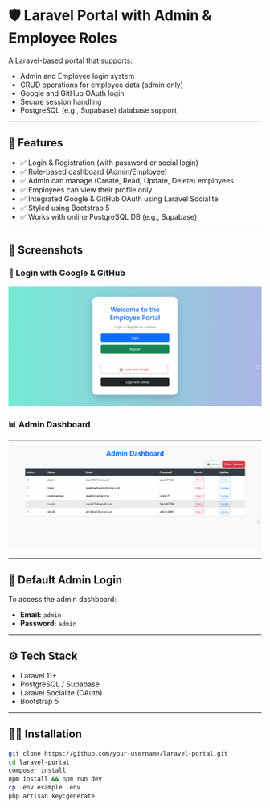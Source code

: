 # 🛡️ Laravel Portal with Admin & Employee Roles

A Laravel-based portal that supports:

- Admin and Employee login system  
- CRUD operations for employee data (admin only)  
- Google and GitHub OAuth login  
- Secure session handling  
- PostgreSQL (e.g., Supabase) database support  

---

## 🚀 Features

- ✅ Login & Registration (with password or social login)  
- ✅ Role-based dashboard (Admin/Employee)  
- ✅ Admin can manage (Create, Read, Update, Delete) employees  
- ✅ Employees can view their profile only  
- ✅ Integrated Google & GitHub OAuth using Laravel Socialite  
- ✅ Styled using Bootstrap 5  
- ✅ Works with online PostgreSQL DB (e.g., Supabase)  

---

## 📸 Screenshots

### 🔐 Login with Google & GitHub  
![Login](screenshots/Dasboard.png)

### 📊 Admin Dashboard  
![Dashboard](screenshots/AdminDashboard.png)

---

## 🔑 Default Admin Login

To access the admin dashboard:  

- **Email:** `admin`  
- **Password:** `admin`  

---

## ⚙️ Tech Stack

- Laravel 11+  
- PostgreSQL / Supabase  
- Laravel Socialite (OAuth)  
- Bootstrap 5  

---

## 🧑‍💻 Installation

```bash
git clone https://github.com/your-username/laravel-portal.git
cd laravel-portal
composer install
npm install && npm run dev
cp .env.example .env
php artisan key:generate
